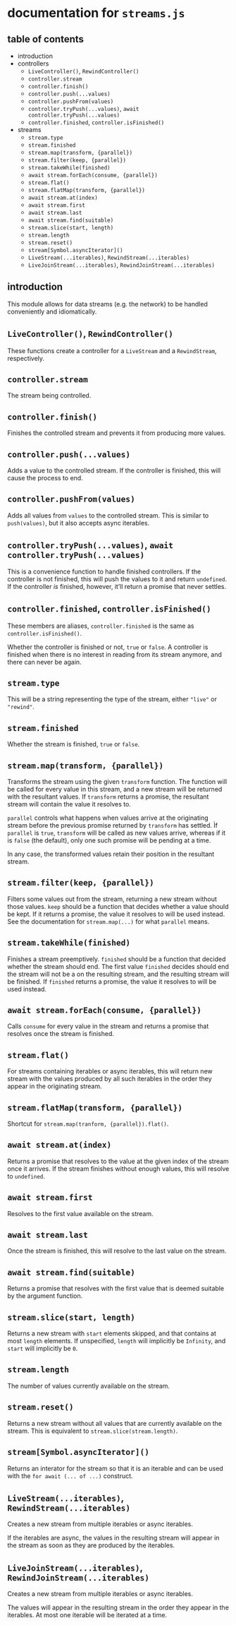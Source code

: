documentation for `streams.js`
===

table of contents
---

- introduction
- controllers
  - `LiveController()`, `RewindController()`
  - `controller.stream`
  - `controller.finish()`
  - `controller.push(...values)`
  - `controller.pushFrom(values)`
  - `controller.tryPush(...values)`, `await controller.tryPush(...values)`
  - `controller.finished`, `controller.isFinished()`
- streams
  - `stream.type`
  - `stream.finished`
  - `stream.map(transform, {parallel})`
  - `stream.filter(keep, {parallel})`
  - `stream.takeWhile(finished)`
  - `await stream.forEach(consume, {parallel})`
  - `stream.flat()`
  - `stream.flatMap(transform, {parallel})`
  - `await stream.at(index)`
  - `await stream.first`
  - `await stream.last`
  - `await stream.find(suitable)`
  - `stream.slice(start, length)`
  - `stream.length`
  - `stream.reset()`
  - `stream[Symbol.asyncIterator]()`
  - `LiveStream(...iterables)`, `RewindStream(...iterables)`
  - `LiveJoinStream(...iterables)`, `RewindJoinStream(...iterables)`

introduction
---

This module allows for data streams (e.g. the network) to be handled conveniently and idiomatically.

`LiveController()`, `RewindController()`
---

These functions create a controller for a `LiveStream` and a `RewindStream`, respectively.

`controller.stream`
---

The stream being controlled.

`controller.finish()`
---

Finishes the controlled stream and prevents it from producing more values.

`controller.push(...values)`
---

Adds a value to the controlled stream. If the controller is finished, this will cause the process to end.

`controller.pushFrom(values)`
---

Adds all values from `values` to the controlled stream. This is similar to `push(values)`, but it also accepts async iterables.

`controller.tryPush(...values)`, `await controller.tryPush(...values)`
---

This is a convenience function to handle finished controllers. If the controller is not finished, this will push the values to it and return `undefined`. If the controller *is* finished, however, it’ll return a promise that never settles.

`controller.finished`, `controller.isFinished()`
---

These members are aliases, `controller.finished` is the same as `controller.isFinished()`.

Whether the controller is finished or not, `true` or `false`. A controller is finished when there is no interest in reading from its stream anymore, and there can never be again.

`stream.type`
---

This will be a string representing the type of the stream, either `"live"` or `"rewind"`.

`stream.finished`
---

Whether the stream is finished, `true` or `false`.

`stream.map(transform, {parallel})`
---

Transforms the stream using the given `transform` function. The function will be called for every value in this stream, and a new stream will be returned with the resultant values. If `transform` returns a promise, the resultant stream will contain the value it resolves to.

`parallel` controls what happens when values arrive at the originating stream before the previous promise returned by `transform` has settled. Ìf `parallel` is `true`, `transform` will be called as new values arrive, whereas if it is `false` (the default), only one such promise will be pending at a time.

In any case, the transformed values retain their position in the resultant stream.

`stream.filter(keep, {parallel})`
---

Filters some values out from the stream, returning a new stream without those values. `keep` should be a function that decides whether a value should be kept. If it returns a promise, the value it resolves to will be used instead. See the documentation for `stream.map(...)` for what `parallel` means.

`stream.takeWhile(finished)`
---

Finishes a stream preemptively. `finished` should be a function that decided whether the stream should end. The first value `finished` decides should end the stream will not be a on the resulting stream, and the resulting stream will be finished. If `finished` returns a promise, the value it resolves to will be used instead.

`await stream.forEach(consume, {parallel})`
---

Calls `consume` for every value in the stream and returns a promise that resolves once the stream is finished.

`stream.flat()`
---

For streams containing iterables or async iterables, this will return new stream with the values produced by all such iterables in the order they appear in the originating stream.

`stream.flatMap(transform, {parallel})`
---

Shortcut for `stream.map(tranform, {parallel}).flat()`.

`await stream.at(index)`
---

Returns a promise that resolves to the value at the given index of the stream once it arrives. If the stream finishes without enough values, this will resolve to `undefined`.

`await stream.first`
---

Resolves to the first value available on the stream.

`await stream.last`
---

Once the stream is finished, this will resolve to the last value on the stream.

`await stream.find(suitable)`
---

Returns a promise that resolves with the first value that is deemed suitable by the argument function.

`stream.slice(start, length)`
---

Returns a new stream with `start` elements skipped, and that contains at most `length` elements. If unspecified, `length` will implicitly be `Infinity`, and `start` will implicitly be `0`.

`stream.length`
---

The number of values currently available on the stream.

`stream.reset()`
---

Returns a new stream without all values that are currently available on the stream. This is equivalent to `stream.slice(stream.length)`.

`stream[Symbol.asyncIterator]()`
---

Returns an interator for the stream so that it is an iterable and can be used with the `for await (... of ...)` construct.

`LiveStream(...iterables)`, `RewindStream(...iterables)`
---

Creates a new stream from multiple iterables or async iterables.

If the iterables are async, the values in the resulting stream will appear in the stream as soon as they are produced by the iterables.

`LiveJoinStream(...iterables)`, `RewindJoinStream(...iterables)`
---

Creates a new stream from multiple iterables or async iterables.

The values will appear in the resulting stream in the order they appear in the iterables. At most one iterable will be iterated at a time.
